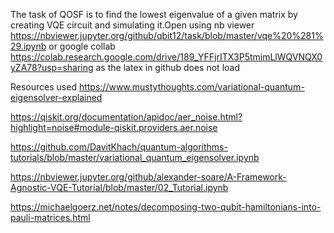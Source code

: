 The task of QOSF is to find the lowest eigenvalue of a given matrix by creating VQE circuit and simulating it.Open using nb viewer https://nbviewer.jupyter.org/github/qbit12/task/blob/master/vqe%20%281%29.ipynb or google collab https://colab.research.google.com/drive/189_YFFjrITX3P5tmimLlWQVNQX0yZA78?usp=sharing as the latex in github does not load

Resources used
https://www.mustythoughts.com/variational-quantum-eigensolver-explained

https://qiskit.org/documentation/apidoc/aer_noise.html?highlight=noise#module-qiskit.providers.aer.noise

https://github.com/DavitKhach/quantum-algorithms-tutorials/blob/master/variational_quantum_eigensolver.ipynb

https://nbviewer.jupyter.org/github/alexander-soare/A-Framework-Agnostic-VQE-Tutorial/blob/master/02_Tutorial.ipynb

https://michaelgoerz.net/notes/decomposing-two-qubit-hamiltonians-into-pauli-matrices.html

